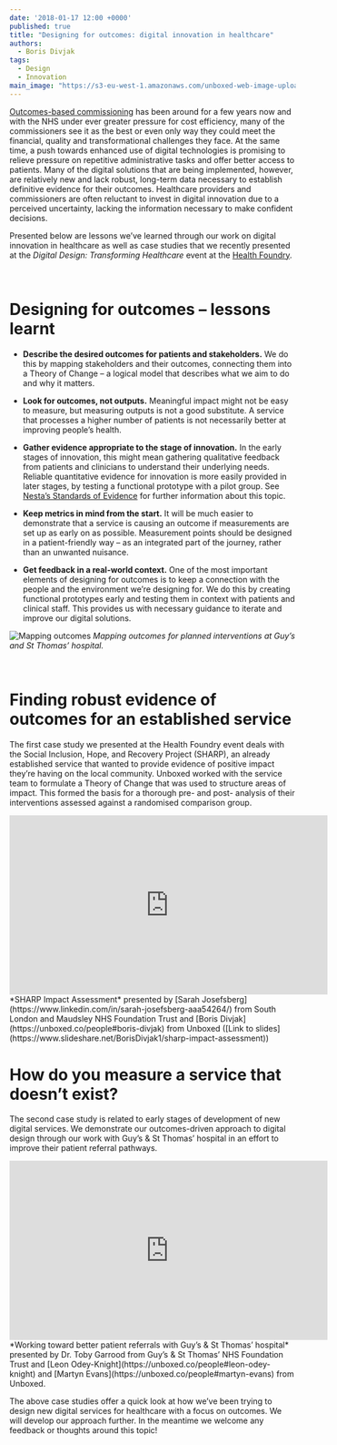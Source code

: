 ```yaml
---
date: '2018-01-17 12:00 +0000'
published: true
title: "Designing for outcomes: digital innovation in healthcare"
authors:
  - Boris Divjak
tags:
  - Design
  - Innovation
main_image: "https://s3-eu-west-1.amazonaws.com/unboxed-web-image-uploader/1559709a92622aea7c6f1a4028dc2e97.jpg"
---
```


[Outcomes-based commissioning](http://www.health.org.uk/publication/need-nurture-outcomes-based-commissioning-nhs) has been around for a few years now and with the NHS under ever greater pressure for cost efficiency,
many of the commissioners see it as the best or even only way they could meet the financial, quality and transformational challenges they face.
At the same time, a push towards enhanced use of digital technologies is promising to relieve pressure on repetitive administrative
tasks and offer better access to patients. Many of the digital solutions that are being implemented, however, are relatively new and lack robust, long-term data necessary to
establish definitive evidence for their outcomes. Healthcare providers and commissioners are often reluctant to invest in digital
innovation due to a perceived uncertainty, lacking the information necessary to make confident decisions.

Presented below are lessons we’ve learned through our work on digital innovation in healthcare as well as case studies that we recently
presented at the *Digital Design: Transforming Healthcare* event at the [Health Foundry](http://www.healthfoundry.org/).

<br />

# Designing for outcomes – lessons learnt

* **Describe the desired outcomes for patients and stakeholders.** We do this by mapping stakeholders and their outcomes, connecting them into a Theory of Change –
  a logical model that describes what we aim to do and why it matters.

* **Look for outcomes, not outputs.** Meaningful impact might not be easy to measure, but measuring outputs is not a good substitute. A service that
  processes a higher number of patients is not necessarily better at improving people’s health.

* **Gather evidence appropriate to the stage of innovation.** In the early stages of innovation, this might mean gathering qualitative feedback
  from patients and clinicians to understand their underlying needs. Reliable quantitative evidence for innovation is more easily provided in
  later stages, by testing a functional prototype with a pilot group. See [Nesta’s Standards of Evidence](https://www.nesta.org.uk/publications/nesta-standards-evidence) for further information about this topic.

* **Keep metrics in mind from the start.** It will be much easier to demonstrate that a service is causing an outcome if measurements are set
  up as early on as possible. Measurement points should be designed in a patient-friendly way – as an integrated part of the journey, rather than an unwanted nuisance.

* **Get feedback in a real-world context.** One of the most important elements of designing for outcomes is to keep a connection with the people
  and the environment we’re designing for. We do this by creating functional prototypes early and testing them in context with patients and clinical staff.
  This provides us with necessary guidance to iterate and improve our digital solutions.


![Mapping outcomes](https://s3-eu-west-1.amazonaws.com/unboxed-web-image-uploader/ce70627a43d01bcfa6557a9027da7c05.jpg)
*Mapping outcomes for planned interventions at Guy’s and St Thomas’ hospital.*

<br />


# Finding robust evidence of outcomes for an established service

The first case study we presented at the Health Foundry event deals with the Social Inclusion, Hope, and Recovery Project (SHARP), an already established service that wanted
to provide evidence of positive impact they’re having on the local community. Unboxed worked with the service team to formulate a Theory of Change that was used to
structure areas of impact. This formed the basis for a thorough pre- and post- analysis of their interventions assessed against a randomised comparison group.

<iframe width="560" height="315" src="https://www.youtube.com/embed/A9PadE2aN5g" frameborder="0" allow="autoplay; encrypted-media" allowfullscreen></iframe>
*SHARP Impact Assessment*
presented by [Sarah Josefsberg](https://www.linkedin.com/in/sarah-josefsberg-aaa54264/) from South London and Maudsley NHS Foundation Trust
and [Boris Divjak](https://unboxed.co/people#boris-divjak) from Unboxed
([Link to slides](https://www.slideshare.net/BorisDivjak1/sharp-impact-assessment))

<br />


# How do you measure a service that doesn’t exist?

The second case study is related to early stages of development of new digital services. We demonstrate our outcomes-driven approach to digital design through our work with Guy’s & St Thomas’ hospital in an effort to improve their patient referral pathways.

<iframe width="560" height="315" src="https://www.youtube.com/embed/hds7Twk30m4" frameborder="0" allow="autoplay; encrypted-media" allowfullscreen></iframe>
*Working toward better patient referrals with Guy’s & St Thomas’ hospital*
presented by Dr. Toby Garrood from Guy’s & St Thomas’ NHS Foundation Trust
and [Leon Odey-Knight](https://unboxed.co/people#leon-odey-knight) and [Martyn Evans](https://unboxed.co/people#martyn-evans) from Unboxed.

<br />

The above case studies offer a quick look at how we’ve been trying to design new digital services for healthcare with a focus on outcomes. We will develop our approach further. In the meantime we welcome any feedback or thoughts around this topic!

